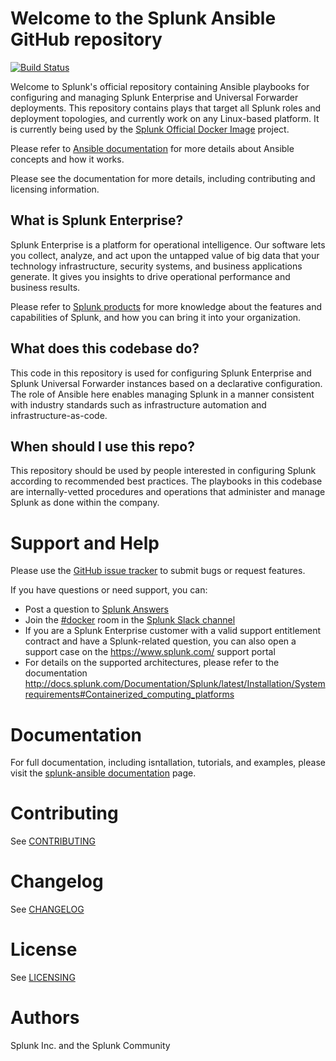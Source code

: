 # Welcome to the Splunk Ansible GitHub repository

[![Build Status](https://circleci.com/gh/splunk/splunk-ansible/tree/develop.svg?style=svg)](https://circleci.com/gh/splunk/splunk-ansible/tree/develop)

Welcome to Splunk's official repository containing Ansible playbooks for configuring and managing Splunk Enterprise and Universal Forwarder deployments. This repository contains plays that target all Splunk roles and deployment topologies, and currently work on any Linux-based platform. It is currently being used by the [Splunk Official Docker Image](https://github.com/splunk/docker-splunk) project. 

Please refer to [Ansible documentation](http://docs.ansible.com/) for more details about Ansible concepts and how it works. 

Please see the documentation for more details, including contributing and licensing information.

## What is Splunk Enterprise?

Splunk Enterprise is a platform for operational intelligence. Our software lets you collect, analyze, and act upon the untapped value of big data that your technology infrastructure, security systems, and business applications generate. It gives you insights to drive operational performance and business results.

Please refer to [Splunk products](https://www.splunk.com/en_us/software.html) for more knowledge about the features and capabilities of Splunk, and how you can bring it into your organization.

## What does this codebase do?

This code in this repository is used for configuring Splunk Enterprise and Splunk Universal Forwarder instances based on a declarative configuration. The role of Ansible here enables managing Splunk in a manner consistent with industry standards such as infrastructure automation and infrastructure-as-code.

## When should I use this repo?

This repository should be used by people interested in configuring Splunk according to recommended best practices. The playbooks in this codebase are internally-vetted procedures and operations that administer and manage Splunk as done within the company.

# Support and Help

Please use the [GitHub issue tracker](https://github.com/splunk/splunk-ansible/issues) to submit bugs or request features.

If you have questions or need support, you can:
* Post a question to [Splunk Answers](http://answers.splunk.com)
* Join the [#docker](https://splunk-usergroups.slack.com/messages/C1RH09ERM/) room in the [Splunk Slack channel](http://splunk-usergroups.slack.com)
* If you are a Splunk Enterprise customer with a valid support entitlement contract and have a Splunk-related question, you can also open a support case on the https://www.splunk.com/ support portal
* For details on the supported architectures, please refer to the documentation http://docs.splunk.com/Documentation/Splunk/latest/Installation/Systemrequirements#Containerized_computing_platforms

# Documentation

For full documentation, including isntallation, tutorials, and examples, please visit the [splunk-ansible documentation](https://splunk.github.io/splunk-ansible/) page.

# Contributing

See [CONTRIBUTING](docs/CONTRIBUTING.md)

# Changelog

See [CHANGELOG](docs/CHANGELOG.md)

# License

See [LICENSING](docs/LICENSING.md)

# Authors

Splunk Inc. and the Splunk Community
